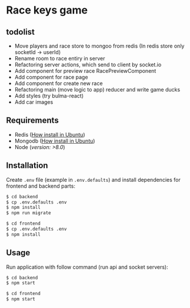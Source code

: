 # Race keys game

## todolist

- Move players and race store to mongoo from redis (In redis store only socketId -> userId)
- Rename room to race entiry in server
- Refactoring server actions, which send to client by socket.io
- Add component for preview race RacePreviewComponent
- Add component for race page
- Add component for create new race
- Refactoring main (move logic to app) reducer and write game ducks
- Add styles (try bulma-react)
- Add car images

## Requirements

- Redis ([How install in Ubuntu](https://www.digitalocean.com/community/tutorials/how-to-install-and-configure-redis-on-ubuntu-16-04))
- Mongodb ([How install in Ubuntu](https://www.digitalocean.com/community/tutorials/how-to-install-mongodb-on-ubuntu-16-04))
- Node (*version: >8.0*)

## Installation

Create `.env` file (example in `.env.defaults`) and install dependencies for frontend and backend parts:

```bash
$ cd backend
$ cp .env.defaults .env
$ npm install
$ npm run migrate

$ cd frontend
$ cp .env.defaults .env
$ npm install
```

## Usage

Run application with follow command (run api and socket servers):


```bash
$ cd backend
$ npm start

$ cd frontend
$ npm start
```
